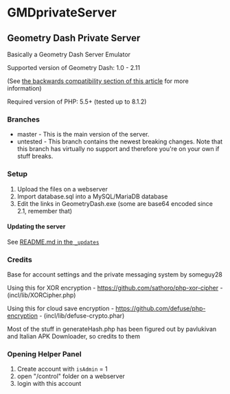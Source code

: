 # GMDprivateServer
## Geometry Dash Private Server
Basically a Geometry Dash Server Emulator

Supported version of Geometry Dash: 1.0 - 2.11

(See [the backwards compatibility section of this article](https://github.com/Cvolton/GMDprivateServer/wiki/Deliberate-differences-from-real-GD) for more information)

Required version of PHP: 5.5+ (tested up to 8.1.2)

### Branches
- master - This is the main version of the server.
- untested - This branch contains the newest breaking changes. Note that this branch has virtually no support and therefore you're on your own if stuff breaks.

### Setup
1) Upload the files on a webserver
2) Import database.sql into a MySQL/MariaDB database
3) Edit the links in GeometryDash.exe (some are base64 encoded since 2.1, remember that)

#### Updating the server
See [README.md in the `_updates`](_updates/README.md)

### Credits
Base for account settings and the private messaging system by someguy28

Using this for XOR encryption - https://github.com/sathoro/php-xor-cipher - (incl/lib/XORCipher.php)

Using this for cloud save encryption - https://github.com/defuse/php-encryption - (incl/lib/defuse-crypto.phar)

Most of the stuff in generateHash.php has been figured out by pavlukivan and Italian APK Downloader, so credits to them

### Opening Helper Panel

1) Create account with `isAdmin` = 1
2) open "/control" folder on a webserver
3) login with this account
